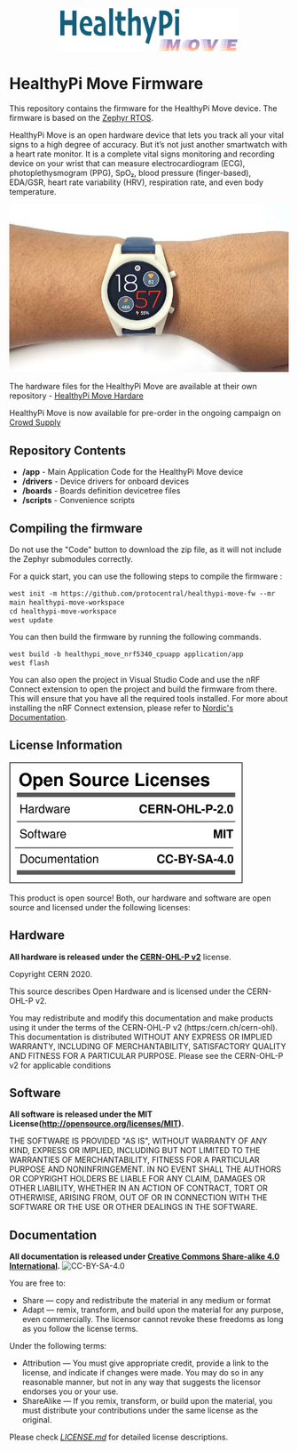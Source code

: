 <div align="center">
  
![HealthyPi Move Logo](docs/images/healthypi_move_logo.png)

</div>

# HealthyPi Move Firmware 

This repository contains the firmware for the HealthyPi Move device. The firmware is based on the [Zephyr RTOS](https://www.zephyrproject.org/). 

HealthyPi Move is an open hardware device that lets you track all your vital signs to a high degree of accuracy. But it’s not just another smartwatch with a heart rate monitor. It is a complete vital signs monitoring and recording device on your wrist that can measure electrocardiogram (ECG), photoplethysmogram (PPG), SpO₂, blood pressure (finger-based), EDA/GSR, heart rate variability (HRV), respiration rate, and even body temperature.

![HealthyPi Move](docs/images/healthypi-move.jpg)

The hardware files for the HealthyPi Move are available at their own repository - [HealthyPi Move Hardare](https://github.com/Protocentral/healthypi-move-hw)

HealthyPi Move is now available for pre-order in the ongoing campaign on [Crowd Supply](https://www.crowdsupply.com/protocentral/healthypi-move)

## Repository Contents

* **/app** - Main Application Code for the HealthyPi Move device
* **/drivers** - Device drivers for onboard devices
* **/boards** - Boards definition devicetree files
* **/scripts** - Convenience scripts 

## Compiling the firmware

Do not use the "Code" button to download the zip file, as it will not include the Zephyr submodules correctly.

For a quick start, you can use the following steps to compile the firmware :

```
west init -m https://github.com/protocentral/healthypi-move-fw --mr main healthypi-move-workspace
cd healthypi-move-workspace
west update
```

You can then build the firmware by running the following commands.

```
west build -b healthypi_move_nrf5340_cpuapp application/app
west flash
```

You can also open the project in Visual Studio Code and use the nRF Connect extension to open the project and build the firmware from there. This will ensure that you have all the required tools installed. For more about installing the nRF Connect extension, please refer to [Nordic's Documentation](https://docs.nordicsemi.com/bundle/ncs-latest/page/nrf/installation/install_ncs.html).

## License Information

![License](license_mark.svg)

This product is open source! Both, our hardware and software are open source and licensed under the following licenses:

Hardware
---------

**All hardware is released under the [CERN-OHL-P v2](https://ohwr.org/cern_ohl_p_v2.txt)** license.

Copyright CERN 2020.

This source describes Open Hardware and is licensed under the CERN-OHL-P v2.

You may redistribute and modify this documentation and make products
using it under the terms of the CERN-OHL-P v2 (https:/cern.ch/cern-ohl).
This documentation is distributed WITHOUT ANY EXPRESS OR IMPLIED
WARRANTY, INCLUDING OF MERCHANTABILITY, SATISFACTORY QUALITY
AND FITNESS FOR A PARTICULAR PURPOSE. Please see the CERN-OHL-P v2
for applicable conditions

Software
--------

**All software is released under the MIT License(http://opensource.org/licenses/MIT).**

THE SOFTWARE IS PROVIDED "AS IS", WITHOUT WARRANTY OF ANY KIND, EXPRESS OR IMPLIED, INCLUDING BUT NOT LIMITED TO THE WARRANTIES OF MERCHANTABILITY, FITNESS FOR A PARTICULAR PURPOSE AND NONINFRINGEMENT. IN NO EVENT SHALL THE AUTHORS OR COPYRIGHT HOLDERS BE LIABLE FOR ANY CLAIM, DAMAGES OR OTHER LIABILITY, WHETHER IN AN ACTION OF CONTRACT, TORT OR OTHERWISE, ARISING FROM, OUT OF OR IN CONNECTION WITH THE SOFTWARE OR THE USE OR OTHER DEALINGS IN THE SOFTWARE.

Documentation
-------------
**All documentation is released under [Creative Commons Share-alike 4.0 International](http://creativecommons.org/licenses/by-sa/4.0/).**
![CC-BY-SA-4.0](https://i.creativecommons.org/l/by-sa/4.0/88x31.png)

You are free to:

* Share — copy and redistribute the material in any medium or format
* Adapt — remix, transform, and build upon the material for any purpose, even commercially.
The licensor cannot revoke these freedoms as long as you follow the license terms.

Under the following terms:

* Attribution — You must give appropriate credit, provide a link to the license, and indicate if changes were made. You may do so in any reasonable manner, but not in any way that suggests the licensor endorses you or your use.
* ShareAlike — If you remix, transform, or build upon the material, you must distribute your contributions under the same license as the original.

Please check [*LICENSE.md*](LICENSE.md) for detailed license descriptions.